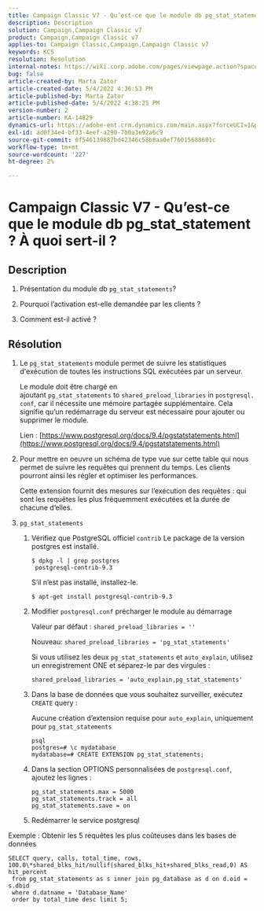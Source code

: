 ```yaml
---
title: Campaign Classic V7 - Qu’est-ce que le module db pg_stat_statement ? À quoi sert-il ?
description: Description
solution: Campaign,Campaign Classic v7
product: Campaign,Campaign Classic v7
applies-to: Campaign Classic,Campaign,Campaign Classic v7
keywords: KCS
resolution: Resolution
internal-notes: https://wiki.corp.adobe.com/pages/viewpage.action?spaceKey=neolane&title=Database+performance+optimization+-+Identify+bottleneck+queries+with+execution+statistics#Databaseperformanceoptimization-Identifybottleneckquerieswithexecutionstatistics-pg_stat_statements
bug: false
article-created-by: Marta Zator
article-created-date: 5/4/2022 4:36:53 PM
article-published-by: Marta Zator
article-published-date: 5/4/2022 4:38:25 PM
version-number: 2
article-number: KA-14829
dynamics-url: https://adobe-ent.crm.dynamics.com/main.aspx?forceUCI=1&pagetype=entityrecord&etn=knowledgearticle&id=aa74c765-c8cb-ec11-a7b5-6045bd00d4f5
exl-id: ad0f34e4-bf33-4eef-a290-7b0a3e92a6c9
source-git-commit: 0f546139887bd42346c58b8aa0ef76015688601c
workflow-type: tm+mt
source-wordcount: '227'
ht-degree: 2%

---
```


# Campaign Classic V7 - Qu’est-ce que le module db pg_stat_statement ? À quoi sert-il ?

## Description

1. Présentation du module db `pg_stat_statements`?

1. Pourquoi l’activation est-elle demandée par les clients ?

1. Comment est-il activé ?

## Résolution

1. Le `pg_stat_statements` module permet de suivre les statistiques d&#39;exécution de toutes les instructions SQL exécutées par un serveur.

   Le module doit être chargé en ajoutant `pg_stat_statements` to `shared_preload_libraries` in `postgresql.conf`, car il nécessite une mémoire partagée supplémentaire. Cela signifie qu’un redémarrage du serveur est nécessaire pour ajouter ou supprimer le module.

   Lien : [https://www.postgresql.org/docs/9.4/pgstatstatements.html](https://www.postgresql.org/docs/9.4/pgstatstatements.html)

1. Pour mettre en oeuvre un schéma de type vue sur cette table qui nous permet de suivre les requêtes qui prennent du temps. Les clients pourront ainsi les régler et optimiser les performances.

   Cette extension fournit des mesures sur l’exécution des requêtes : qui sont les requêtes les plus fréquemment exécutées et la durée de chacune d’elles.

1. `pg_stat_statements`

   1. Vérifiez que PostgreSQL officiel `contrib` Le package de la version postgres est installé.

      ```
      $ dpkg -l | grep postgres
       postgresql-contrib-9.3
      ```

      S’il n’est pas installé, installez-le.

      ```
      $ apt-get install postgresql-contrib-9.3
      ```

   1. Modifier `postgresql.conf` précharger le module au démarrage

      Valeur par défaut : `shared_preload_libraries = ''`

      Nouveau: `shared_preload_libraries = 'pg_stat_statements'`

      Si vous utilisez les deux `pg_stat_statements` et `auto_explain`, utilisez un enregistrement ONE et séparez-le par des virgules :

      ```
      shared_preload_libraries = 'auto_explain,pg_stat_statements'
      ```

   1. Dans la base de données que vous souhaitez surveiller, exécutez `CREATE` query :

      Aucune création d’extension requise pour `auto_explain`, uniquement pour `pg_stat_statements`

      ```
      psql
      postgres=# \c mydatabase
      mydatabase=# CREATE EXTENSION pg_stat_statements;
      ```

   1. Dans la section OPTIONS personnalisées de `postgresql.conf`, ajoutez les lignes :

      ```
      pg_stat_statements.max = 5000
      pg_stat_statements.track = all
      pg_stat_statements.save = on
      ```

   1. Redémarrer le service postgresql

Exemple : Obtenir les 5 requêtes les plus coûteuses dans les bases de données

```
SELECT query, calls, total_time, rows, 100.0\*shared_blks_hit/nullif(shared_blks_hit+shared_blks_read,0) AS hit_percent
 from pg_stat_statements as s inner join pg_database as d on d.oid = s.dbid
 where d.datname = 'Database_Name'
 order by total_time desc limit 5;
```

